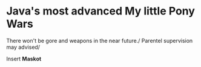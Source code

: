 # Java's most advanced My little Pony Wars
There won't be gore and weapons in the near future./
Parentel supervision may advised/

Insert **Maskot**
